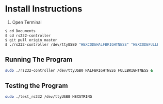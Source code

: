 # Install Instructions

1. Open Terminal

```bash
$ cd Documents
$ cd rs232-controller
$ git pull origin master
$ ./rs232-controller /dev/ttyUSB0 "HEXCODEHALFBRIGHTNESS" "HEXCODEFULLBRIGHTNESS" &
```

## Running The Program

```bash
sudo ./rs232-controller /dev/ttyUSB0 HALFBRIGHTNESS FULLBRIGHTNESS &
```

## Testing the Program

```bash
sudo ./test_rs232 /dev/ttyUSB0 HEXSTRING
```
